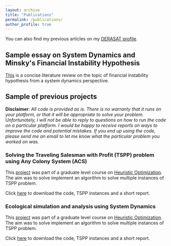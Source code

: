 ```yaml
---
layout: archive
title: "Publications"
permalink: /publications/
author_profile: true
---
```



You can also find my previous articles on my [DERASAT profile](https://www.derasat.org.bh/research-analysis/experts/abdulaziz-aldosseri/).

## Sample essay on System Dynamics and Minsky's Financial Instability Hypothesis

[This](https:///abdulaziz-aldoseri.github.io/files/SD/Minsky.pdf) is a concise literature review on the topic of financial instability hypothesis from a system dynamics perspective.


## Sample of previous projects
**Disclaimer**: _All code is provided as is. There is no warranty that it runs on your platform, or that it will be appropriate to solve your problem. Unfortunately, I will not be able to reply to questions on how to run the code on a particular platform. I would be happy to receive reports on ways to improve the code and potential mistakes. If you end up using the code, please send me an email to let me know what the particular problem you worked on was._

### Solving the Traveling Salesman with Profit (TSPP) problem using Any Colony System (ACS)
This [project](https:///abdulaziz-aldoseri.github.io/files/TSPP_ACS/Project.pdf) was part of a graduate level course on [Heuristic Optimization](https:///abdulaziz-aldoseri.github.io/files/TSPP_ACS/IE_517_syllabus.PDF). The aim was to solve implement an algorithm to solve multiple instances of TSPP problem.

Click [here](https:///abdulaziz-aldoseri.github.io/files/TSPP_ACS/TSPP.rar) to download the code, TSPP instances and a short report.

### Ecological simulation and analysis using System Dynamics
This [project](https:///abdulaziz-aldoseri.github.io/files/SD/) was part of a graduate level course on [Heuristic Optimization](https:///abdulaziz-aldoseri.github.io/files/SD/). The aim was to solve implement an algorithm to solve multiple instances of TSPP problem.

Click [here](https:///abdulaziz-aldoseri.github.io/files/SD) to download the code, TSPP instances and a short report.




